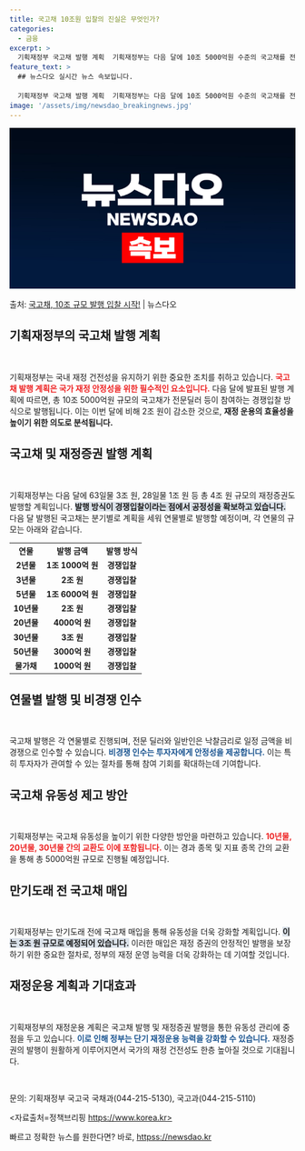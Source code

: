```yaml
---
title: 국고채 10조원 입찰의 진실은 무엇인가?
categories:
  - 금융
excerpt: >
  기획재정부 국고채 발행 계획  기획재정부는 다음 달에 10조 5000억원 수준의 국고채를 전문딜러(PD) 등…
feature_text: >
  ## 뉴스다오 실시간 뉴스 속보입니다.

  기획재정부 국고채 발행 계획  기획재정부는 다음 달에 10조 5000억원 수준의 국고채를 전문딜러(PD) 등…
image: '/assets/img/newsdao_breakingnews.jpg'
---
```


![뉴스다오 속보](/assets/img/newsdao_breakingnews.jpg)

<p>출처: <a href="httpss://newsdao.kr/5060" rel="dofollow">국고채, 10조 규모 발행 입찰 시작!</a> | 뉴스다오</p>

<h2 data-ke-size="size26">기획재정부의 국고채 발행 계획</h2>
<p data-ke-size="size16">&nbsp;</p>

기획재정부는 국내 재정 건전성을 유지하기 위한 중요한 조치를 취하고 있습니다. <b><span style="color: #ee2323;">국고채 발행 계획은 국가 재정 안정성을 위한 필수적인 요소입니다.</span></b> 다음 달에 발표된 발행 계획에 따르면, 총 10조 5000억원 규모의 국고채가 전문딜러 등이 참여하는 경쟁입찰 방식으로 발행됩니다. 이는 이번 달에 비해 2조 원이 감소한 것으로, **재정 운용의 효율성을 높이기 위한 의도로 분석됩니다.** 

<h2 data-ke-size="size26">국고채 및 재정증권 발행 계획</h2>
<p data-ke-size="size16">&nbsp;</p>

기획재정부는 다음 달에 63일물 3조 원, 28일물 1조 원 등 총 4조 원 규모의 재정증권도 발행할 계획입니다. <b><span style="background-color: #21538527;">발행 방식이 경쟁입찰이라는 점에서 공정성을 확보하고 있습니다.</span></b> 다음 달 발행된 국고채는 분기별로 계획을 세워 연물별로 발행할 예정이며, 각 연물의 규모는 아래와 같습니다.

<table style="width: 100%;">
<tr>
<th><b>연물</b></th>
<th><b>발행 금액</b></th>
<th><b>발행 방식</b></th>
</tr>
<tr>
<td style="text-align: center; height: 17px;"><b>2년물</b></td>
<td style="text-align: center; height: 17px;"><b>1조 1000억 원</b></td>
<td style="text-align: center; height: 17px;"><b>경쟁입찰</b></td>
</tr>
<tr>
<td style="text-align: center; height: 17px;"><b>3년물</b></td>
<td style="text-align: center; height: 17px;"><b>2조 원</b></td>
<td style="text-align: center; height: 17px;"><b>경쟁입찰</b></td>
</tr>
<tr>
<td style="text-align: center; height: 17px;"><b>5년물</b></td>
<td style="text-align: center; height: 17px;"><b>1조 6000억 원</b></td>
<td style="text-align: center; height: 17px;"><b>경쟁입찰</b></td>
</tr>
<tr>
<td style="text-align: center; height: 17px;"><b>10년물</b></td>
<td style="text-align: center; height: 17px;"><b>2조 원</b></td>
<td style="text-align: center; height: 17px;"><b>경쟁입찰</b></td>
</tr>
<tr>
<td style="text-align: center; height: 17px;"><b>20년물</b></td>
<td style="text-align: center; height: 17px;"><b>4000억 원</b></td>
<td style="text-align: center; height: 17px;"><b>경쟁입찰</b></td>
</tr>
<tr>
<td style="text-align: center; height: 17px;"><b>30년물</b></td>
<td style="text-align: center; height: 17px;"><b>3조 원</b></td>
<td style="text-align: center; height: 17px;"><b>경쟁입찰</b></td>
</tr>
<tr>
<td style="text-align: center; height: 17px;"><b>50년물</b></td>
<td style="text-align: center; height: 17px;"><b>3000억 원</b></td>
<td style="text-align: center; height: 17px;"><b>경쟁입찰</b></td>
</tr>
<tr>
<td style="text-align: center; height: 17px;"><b>물가채</b></td>
<td style="text-align: center; height: 17px;"><b>1000억 원</b></td>
<td style="text-align: center; height: 17px;"><b>경쟁입찰</b></td>
</tr>
</table>

<h2 data-ke-size="size26">연물별 발행 및 비경쟁 인수</h2>
<p data-ke-size="size16">&nbsp;</p>

국고채 발행은 각 연물별로 진행되며, 전문 딜러와 일반인은 낙찰금리로 일정 금액을 비경쟁으로 인수할 수 있습니다. <b><span style="color: #1a5490;">비경쟁 인수는 투자자에게 안정성을 제공합니다.</span></b> 이는 특히 투자자가 관여할 수 있는 절차를 통해 참여 기회를 확대하는데 기여합니다.

<h2 data-ke-size="size26">국고채 유동성 제고 방안</h2>
<p data-ke-size="size16">&nbsp;</p>

기획재정부는 국고채 유동성을 높이기 위한 다양한 방안을 마련하고 있습니다. <b><span style="color: #ee2323;">10년물, 20년물, 30년물 간의 교환도 이에 포함됩니다.</span></b> 이는 경과 종목 및 지표 종목 간의 교환을 통해 총 5000억원 규모로 진행될 예정입니다. 

<h2 data-ke-size="size26">만기도래 전 국고채 매입</h2>
<p data-ke-size="size16">&nbsp;</p>

기획재정부는 만기도래 전에 국고채 매입을 통해 유동성을 더욱 강화할 계획입니다. <b><span style="background-color: #21538527;">이는 3조 원 규모로 예정되어 있습니다.</span></b> 이러한 매입은 재정 증권의 안정적인 발행을 보장하기 위한 중요한 절차로, 정부의 재정 운영 능력을 더욱 강화하는 데 기여할 것입니다.

<h2 data-ke-size="size26">재정운용 계획과 기대효과</h2>
<p data-ke-size="size16">&nbsp;</p>

기획재정부의 재정운용 계획은 국고채 발행 및 재정증권 발행을 통한 유동성 관리에 중점을 두고 있습니다. <b><span style="color: #1a5490;">이로 인해 정부는 단기 재정운용 능력을 강화할 수 있습니다.</span></b> 재정증권의 발행이 원활하게 이루어지면서 국가의 재정 건전성도 한층 높아질 것으로 기대됩니다. 

<p data-ke-size="size16">&nbsp;</p>
문의: 기획재정부 국고국 국채과(044-215-5130), 국고과(044-215-5110)

<자료출처=정책브리핑 https://www.korea.kr> 

빠르고 정확한 뉴스를 원한다면? 바로, <a href="httpss://newsdao.kr" rel="dofollow">httpss://newsdao.kr</a>


